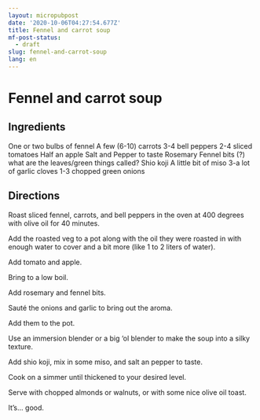 ```yaml
---
layout: micropubpost
date: '2020-10-06T04:27:54.677Z'
title: Fennel and carrot soup
mf-post-status:
  - draft
slug: fennel-and-carrot-soup
lang: en
---
```

# Fennel and carrot soup

## Ingredients

One or two bulbs of fennel A few (6-10) carrots 3-4 bell peppers 2-4 sliced tomatoes Half an apple Salt and Pepper to taste Rosemary Fennel bits (?) what are the leaves/green things called? Shio koji A little bit of miso 3-a lot of garlic cloves 1-3 chopped green onions

## Directions

Roast sliced fennel, carrots, and bell peppers in the oven at 400 degrees with olive oil for 40 minutes.

Add the roasted veg to a pot along with the oil they were roasted in with enough water to cover and a bit more (like 1 to 2 liters of water).

Add tomato and apple.

Bring to a low boil.

Add rosemary and fennel bits.

Sauté the onions and garlic to bring out the aroma.

Add them to the pot.

Use an immersion blender or a big ‘ol blender to make the soup into a silky texture.

Add shio koji, mix in some miso, and salt an pepper to taste.

Cook on a simmer until thickened to your desired level.

Serve with chopped almonds or walnuts, or with some nice olive oil toast.

It’s... good.
